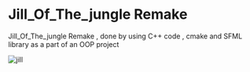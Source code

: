 # Jill_Of_The_jungle Remake

Jill_Of_The_jungle Remake , done by using C++ code , cmake and SFML library as a part of an OOP project

![jill](https://user-images.githubusercontent.com/79790637/109725640-1c11e380-7bba-11eb-93ce-56881476724e.gif)
